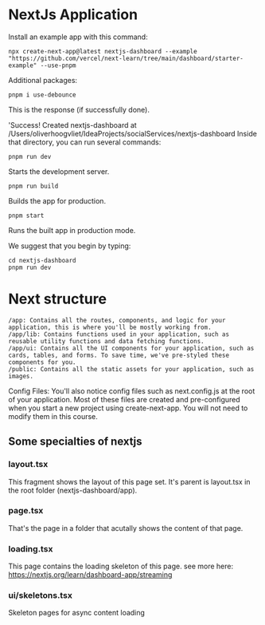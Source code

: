 # NextJs Application

Install an example app with this command: 

    npx create-next-app@latest nextjs-dashboard --example "https://github.com/vercel/next-learn/tree/main/dashboard/starter-example" --use-pnpm

Additional packages:

    pnpm i use-debounce

This is the response (if successfully done).

'Success! Created nextjs-dashboard at /Users/oliverhoogvliet/IdeaProjects/socialServices/nextjs-dashboard
Inside that directory, you can run several commands:

    pnpm run dev
Starts the development server.

    pnpm run build
Builds the app for production.

    pnpm start
Runs the built app in production mode.

We suggest that you begin by typing:

    cd nextjs-dashboard
    pnpm run dev

# Next structure

    /app: Contains all the routes, components, and logic for your application, this is where you'll be mostly working from.
    /app/lib: Contains functions used in your application, such as reusable utility functions and data fetching functions.
    /app/ui: Contains all the UI components for your application, such as cards, tables, and forms. To save time, we've pre-styled these components for you.
    /public: Contains all the static assets for your application, such as images.
    
Config Files: You'll also notice config files such as next.config.js at the root of your application. Most of these 
files are created and pre-configured when you start a new project using create-next-app. 
You will not need to modify them in this course.

## Some specialties of nextjs

### layout.tsx
This fragment shows the layout of this page set. It's parent is layout.tsx in the root folder (nextjs-dashboard/app).

### page.tsx
That's the page in a folder that acutally shows the content of that page. 

### loading.tsx
This page contains the loading skeleton of this page. see more here: https://nextjs.org/learn/dashboard-app/streaming  

### ui/skeletons.tsx
Skeleton pages for async content loading